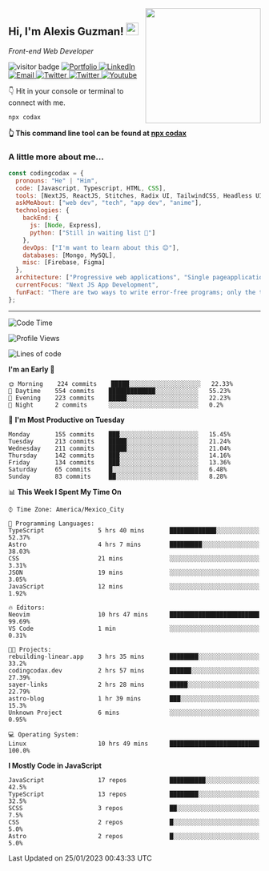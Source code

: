 <img align='right' src="https://media.giphy.com/media/M9gbBd9nbDrOTu1Mqx/giphy.gif" width="230">
<h2>Hi, I'm Alexis Guzman! <img src="https://media.giphy.com/media/hvRJCLFzcasrR4ia7z/giphy.gif" width="25px"></h2>
<p><em>Front-end Web Developer</em></p>

<p>
  <img src="https://visitor-badge.glitch.me/badge?page_id=a12989x.a12989x&left_color=black&right_color=gray" alt="visitor badge"/>
  <a href='https://www.codingcodax.dev/' target='_blank'>
    <img alt='Portfolio' src='https://img.shields.io/badge/Portfolio-black?logo=vercel&style=flat-square'>
  </a>
  <a href='https://linkedin.com/in/codingcodax/' target='_blank'>
    <img alt='LinkedIn' src='https://img.shields.io/badge/LinkedIn-black?logo=LinkedIn&style=flat-square'>
  </a>
  <a href='mailto:codingcodax@gmail.com' target='_blank'>
    <img alt='Email' src='https://img.shields.io/badge/Email-black?logo=Gmail&style=flat-square'>
  </a>
  <a href='https://twitter.com/codingcodax' target='_blank'>
    <img alt='Twitter' src='https://img.shields.io/badge/Twitter-black?logo=Twitter&style=flat-square'>
  </a>
  <a href='https://www.instagram.com/codingcodax/' target='_blank'>
    <img alt='Twitter' src='https://img.shields.io/badge/Instagram-black?logo=Instagram&style=flat-square'>
  </a>
  <a href='https://www.youtube.com/@codingcodax' target='_blank'>
    <img alt='Youtube' src='https://img.shields.io/badge/YouTube-black?logo=Youtube&style=flat-square'>
  </a>
</p>

👇 Hit in your console or terminal to connect with me.

```bash
npx codax
```
**👆 This command line tool can be found at [npx codax](https://github.com/a12989x/npx-codax)**

<h3>A little more about me...</h3>

```javascript
const codingcodax = {
  pronouns: "He" | "Him",
  code: [Javascript, Typescript, HTML, CSS],
  tools: [NextJS, ReactJS, Stitches, Radix UI, TailwindCSS, Headless UI, Prisma],
  askMeAbout: ["web dev", "tech", "app dev", "anime"],
  technologies: {
    backEnd: {
      js: [Node, Express],
      python: ["Still in waiting list 🥲"]
    },
    devOps: ["I'm want to learn about this 😊"],
    databases: [Mongo, MySQL],
    misc: [Firebase, Figma]
  },
  architecture: ["Progressive web applications", "Single pageapplications"],
  currentFocus: "Next JS App Development",
  funFact: "There are two ways to write error-free programs; only the third one works"
};
```

---

<!--START_SECTION:waka-->
![Code Time](http://img.shields.io/badge/Code%20Time-1%2C085%20hrs%2027%20mins-blue)

![Profile Views](http://img.shields.io/badge/Profile%20Views-0-blue)

![Lines of code](https://img.shields.io/badge/From%20Hello%20World%20I%27ve%20Written-309%20Thousand%20lines%20of%20code-blue)

**I'm an Early 🐤** 

```text
🌞 Morning    224 commits    █████░░░░░░░░░░░░░░░░░░░░   22.33% 
🌆 Daytime    554 commits    █████████████░░░░░░░░░░░░   55.23% 
🌃 Evening    223 commits    █████░░░░░░░░░░░░░░░░░░░░   22.23% 
🌙 Night      2 commits      ░░░░░░░░░░░░░░░░░░░░░░░░░   0.2%

```
📅 **I'm Most Productive on Tuesday** 

```text
Monday       155 commits    ███░░░░░░░░░░░░░░░░░░░░░░   15.45% 
Tuesday      213 commits    █████░░░░░░░░░░░░░░░░░░░░   21.24% 
Wednesday    211 commits    █████░░░░░░░░░░░░░░░░░░░░   21.04% 
Thursday     142 commits    ███░░░░░░░░░░░░░░░░░░░░░░   14.16% 
Friday       134 commits    ███░░░░░░░░░░░░░░░░░░░░░░   13.36% 
Saturday     65 commits     █░░░░░░░░░░░░░░░░░░░░░░░░   6.48% 
Sunday       83 commits     ██░░░░░░░░░░░░░░░░░░░░░░░   8.28%

```


📊 **This Week I Spent My Time On** 

```text
⌚︎ Time Zone: America/Mexico_City

💬 Programming Languages: 
TypeScript               5 hrs 40 mins       █████████████░░░░░░░░░░░░   52.37% 
Astro                    4 hrs 7 mins        █████████░░░░░░░░░░░░░░░░   38.03% 
CSS                      21 mins             ░░░░░░░░░░░░░░░░░░░░░░░░░   3.31% 
JSON                     19 mins             ░░░░░░░░░░░░░░░░░░░░░░░░░   3.05% 
JavaScript               12 mins             ░░░░░░░░░░░░░░░░░░░░░░░░░   1.92%

🔥 Editors: 
Neovim                   10 hrs 47 mins      █████████████████████████   99.69% 
VS Code                  1 min               ░░░░░░░░░░░░░░░░░░░░░░░░░   0.31%

🐱‍💻 Projects: 
rebuilding-linear.app    3 hrs 35 mins       ████████░░░░░░░░░░░░░░░░░   33.2% 
codingcodax.dev          2 hrs 57 mins       ██████░░░░░░░░░░░░░░░░░░░   27.39% 
sayer-links              2 hrs 28 mins       █████░░░░░░░░░░░░░░░░░░░░   22.79% 
astro-blog               1 hr 39 mins        ███░░░░░░░░░░░░░░░░░░░░░░   15.3% 
Unknown Project          6 mins              ░░░░░░░░░░░░░░░░░░░░░░░░░   0.95%

💻 Operating System: 
Linux                    10 hrs 49 mins      █████████████████████████   100.0%

```

**I Mostly Code in JavaScript** 

```text
JavaScript               17 repos            ██████████░░░░░░░░░░░░░░░   42.5% 
TypeScript               13 repos            ████████░░░░░░░░░░░░░░░░░   32.5% 
SCSS                     3 repos             ██░░░░░░░░░░░░░░░░░░░░░░░   7.5% 
CSS                      2 repos             █░░░░░░░░░░░░░░░░░░░░░░░░   5.0% 
Astro                    2 repos             █░░░░░░░░░░░░░░░░░░░░░░░░   5.0%

```



 Last Updated on 25/01/2023 00:43:33 UTC
<!--END_SECTION:waka-->
